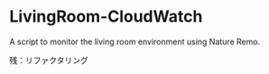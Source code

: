 # LivingRoom-CloudWatch

A script to monitor the living room environment using Nature Remo.

残：リファクタリング
